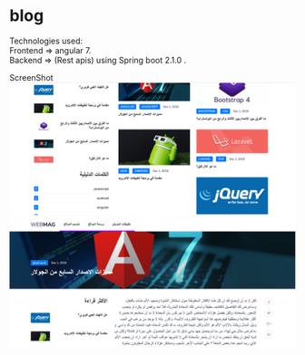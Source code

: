 # blog
Technologies used:<br>
Frontend => angular 7.<br>
Backend => (Rest apis) using Spring boot 2.1.0 .<br>

ScreenShot<br>
![alt text](https://github.com/MuhammadAlsaied/blog/blob/master/frontend/src/main/frontend/src/assets/img/scr1.png)
![alt text](https://github.com/MuhammadAlsaied/blog/blob/master/frontend/src/main/frontend/src/assets/img/scr2.png)
